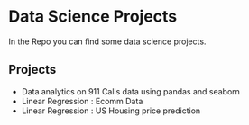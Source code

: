 # Data Science Projects

In the Repo you can find some data science projects. 

## Projects
- Data analytics on 911 Calls data using pandas and seaborn
- Linear Regression : Ecomm Data 
- Linear Regression : US Housing price prediction

